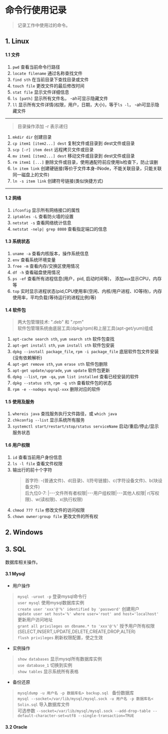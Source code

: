 # 命令行使用记录
> 记录工作中使用过的命令。

## 1. Linux

#### 1.1 文件
1. `pwd` 查看当前命令行路径
2. `locate filename` 通过名称查找文件
3. `find sth` 在当前目录下查找目录或文件
4. `touch file` 更改文件的最后修改时间
5. `stat file` 显示文件详细信息
6. `ls [path]` 显示所有文件名， -ah可显示隐藏文件
7. `ll` 显示所有文件详情(权限，用户，日期，大小)，等于`ls -l`， -ah可显示隐藏文件
*****

> 目录操作添加 -r 表示递归
1. `mkdir dir` 创建目录
2. `cp item1 [item2...] dest` 复制文件或目录到 dest文件或目录
3.  `scp [-r] item dest` 远程拷贝文件或目录
4. `mv item1 [item2...] dest` 移动文件或目录到 dest文件或目录
5. `rm item1 [...]` 删除文件或目录，使用通配符前应使用ls检查下，防止误删
6. `ln item link` 创建硬链接(等价于文件本身-INode，不能关联目录，只能关联同一磁盘上的文件)
7. `ln -s item link` 创建符号链接(类似快捷方式)
*****


#### 1.2 网络
1. `ifconfig` 显示所有网络接口的属性
2. `iptables -L` 查看防火墙的设置
3. `netstat -s` 查看网络统计信息
4. `netstat -nelp| grep 8080` 查看指定端口的信息


#### 1.3 系统状态
1. `uname -a` 查看内核版本，操作系统信息
2. `env` 查看系统环境变量
3. `free -m` 查看内存/交换区使用情况
4. `df -h` 查看磁盘使用情况
5. `ps -ef` 查看所有进程信息(用户，pid, 启动时间等)， 添加`aux`显示CPU，内存等
6. `top` 实时显示进程状态(pid,CPU使用率(空闲、内核/用户进程、IO等待)，内存使用率，平均负载(等待运行的进程比例)等)

#### 1.4 软件包
> 两大包管理技术: ".deb" 和 ".rpm"  
> 软件包管理系统由底层工具(dpkg/rpm)和上层工具(apt-get/yum)组成

1. `apt-cache search sth`, `yum search sth` 软件包查找
1. `apt-get install sth`, `yum install sth` 软件包安装
3. `dpkg --install package_file`, `rpm -i package_file` 底层软件包文件安装(没有依赖解析)
4. `apt-get remove sth`, `yum erase sth` 软件包删除
5. `apt-get update/upgrade`, `yum update` 软件包更新
6. `dpkg --list`, `rpm -qa`, `yum list installed` 查看已经安装的软件
7. `dpkg --status sth`, `rpm -q sth` 查看软件包的状态
7. `rpm -e --nodeps mysql-xxx` 删除对应的软件

#### 1.5 使用及服务
1. `whereis java` 查找服务执行文件路径，或 `which java`
2. `chkconfig --list` 显示系统所有服务
3. `systemctl start/restart/stop/status serviceName` 启动/重启/停止/显示服务状态


#### 1.6 用户权限
1. `id` 查看当前用户身份信息
2. `ls -l file` 查看文件权限
3. 输出行的前十个字符
    > 首字符: -(普通文件)、d(目录)、l(符号链接)、c(字符设备文件)、b(块设备文件)  
    > 后九位0-7: |---文件所有者权限|---用户组权限|---其他人权限| r(写权限)、w(读权限)、x(执行权限) 
4. `chmod 777 file` 修改文件的访问权限
5. `chown owner:group file` 更改文件的所有权

## 2. Windows



## 3. SQL
数据库相关操作。

#### 3.1 Mysql
+ 用户操作
> `mysql -uroot -p` 登录mysql命令行  
> `user mysql` 使用mysql数据库实例  
> `create user 'xxx'@'%' identified by 'password'` 创建用户  
> `update user set host='%' where user='root' and host='localhost'` 更新用户访问地址  
> `grant all privileges on dbname.* to 'xxx'@'%‘` 授予用户所有权限(SELECT,INSERT,UPDATE,DELETE,CREATE,DROP,ALTER)  
> `flush privileges` 刷新权限配置，使之生效

+ 实例操作
> `show databases` 显示mysql所有数据库实例  
> `use database_1` 切换到实例  
> `show tables` 显示系统所有表格

+ 备份还原
> `mysqldump -u 用户名 -p 数据库名> backup.sql ` 备份数据库  
> `mysql --socket=/var/lib/mysql/mysql.sock -u 用户名 -p 数据库名< Solin.sql`  导入数据库文件  
> 可选参数 `--socket=/var/lib/mysql/mysql.sock --add-drop-table --default-character-set=utf8 --single-transaction=TRUE` 
 
 
 #### 3.2 Oracle